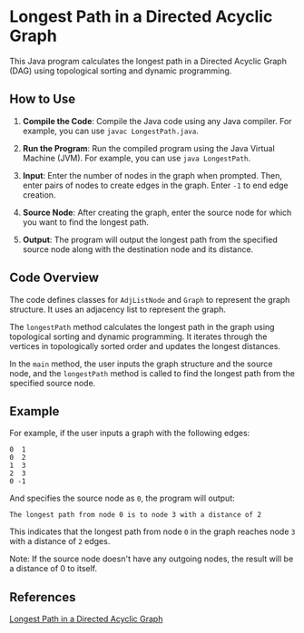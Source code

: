 # Longest Path in a Directed Acyclic Graph

This Java program calculates the longest path in a Directed Acyclic Graph (DAG) using topological sorting and dynamic programming.

## How to Use

1. **Compile the Code**: Compile the Java code using any Java compiler. For example, you can use `javac LongestPath.java`.

2. **Run the Program**: Run the compiled program using the Java Virtual Machine (JVM). For example, you can use `java LongestPath`.

3. **Input**: Enter the number of nodes in the graph when prompted. Then, enter pairs of nodes to create edges in the graph. Enter `-1` to end edge creation.

4. **Source Node**: After creating the graph, enter the source node for which you want to find the longest path.

5. **Output**: The program will output the longest path from the specified source node along with the destination node and its distance.

## Code Overview

The code defines classes for `AdjListNode` and `Graph` to represent the graph structure. It uses an adjacency list to represent the graph.

The `longestPath` method calculates the longest path in the graph using topological sorting and dynamic programming. It iterates through the vertices in topologically sorted order and updates the longest distances.

In the `main` method, the user inputs the graph structure and the source node, and the `longestPath` method is called to find the longest path from the specified source node.

## Example

For example, if the user inputs a graph with the following edges:

```
0  1
0  2
1  3
2  3
0 -1
```

And specifies the source node as `0`, the program will output:

```
The longest path from node 0 is to node 3 with a distance of 2
```

This indicates that the longest path from node `0` in the graph reaches node `3` with a distance of `2` edges.

Note: If the source node doesn't have any outgoing nodes, the result will be a distance of 0 to itself.

## References

[Longest Path in a Directed Acyclic Graph](https://www.geeksforgeeks.org/find-longest-path-directed-acyclic-graph/)
